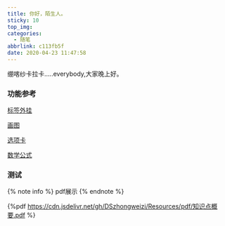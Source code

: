 ```yaml
---
title: 你好，陌生人。
sticky: 10
top_img: 
categories:
  - 随笔
abbrlink: c113fb5f
date: 2020-04-23 11:47:58
---
```

绷喀纱卡拉卡.....everybody,大家晚上好。

### 功能参考
[标签外挂](https://butterfly.js.org/posts/4aa8abbe/#%E6%A8%99%E7%B1%A4%E5%A4%96%E6%8E%9B%EF%BC%88Tag-Plugins%EF%BC%89)

[画图](https://butterfly.js.org/posts/4aa8abbe/#mermaid)

[选项卡](https://butterfly.js.org/posts/4aa8abbe/#Tabs)

[数学公式](https://butterfly.js.org/posts/ceeb73f/#Math-%E6%95%B8%E5%AD%B8)
### 测试
{% note info %}
	pdf展示
{% endnote %}

{%pdf https://cdn.jsdelivr.net/gh/DSzhongweizi/Resources/pdf/知识点概要.pdf %}
